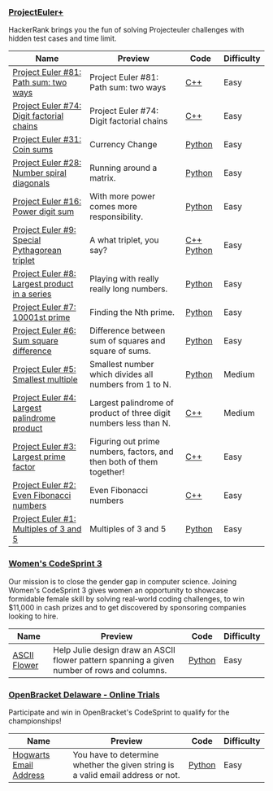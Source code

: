 
### [ProjectEuler+](https://www.hackerrank.com/contests/projecteuler)
HackerRank brings you the fun of solving Projecteuler challenges with hidden test cases and time limit.


Name | Preview | Code | Difficulty
---- | ------- | ---- | ----------
[Project Euler #81: Path sum: two ways](https://www.hackerrank.com/contests/projecteuler/challenges/euler081)|Project Euler #81: Path sum: two ways|[C++](projecteuler/euler081.cpp)|Easy
[Project Euler #74: Digit factorial chains](https://www.hackerrank.com/contests/projecteuler/challenges/euler074)|Project Euler #74: Digit factorial chains|[C++](projecteuler/euler074.cpp)|Easy
[Project Euler #31: Coin sums](https://www.hackerrank.com/contests/projecteuler/challenges/euler031)|Currency Change|[Python](projecteuler/euler031.py)|Easy
[Project Euler #28: Number spiral diagonals](https://www.hackerrank.com/contests/projecteuler/challenges/euler028)|Running around a matrix.|[Python](projecteuler/euler028.py)|Easy
[Project Euler #16: Power digit sum](https://www.hackerrank.com/contests/projecteuler/challenges/euler016)|With more power comes more responsibility.|[Python](projecteuler/euler016.py)|Easy
[Project Euler #9: Special Pythagorean triplet](https://www.hackerrank.com/contests/projecteuler/challenges/euler009)|A what triplet, you say?|[C++](projecteuler/euler009.cpp) [Python](projecteuler/euler009.py)|Easy
[Project Euler #8: Largest product in a series](https://www.hackerrank.com/contests/projecteuler/challenges/euler008)|Playing with really really long numbers.|[Python](projecteuler/euler008.py)|Easy
[Project Euler #7: 10001st prime](https://www.hackerrank.com/contests/projecteuler/challenges/euler007)|Finding the Nth prime.|[Python](projecteuler/euler007.py)|Easy
[Project Euler #6: Sum square difference](https://www.hackerrank.com/contests/projecteuler/challenges/euler006)|Difference between sum of squares and square of sums.|[Python](projecteuler/euler006.py)|Easy
[Project Euler #5: Smallest multiple](https://www.hackerrank.com/contests/projecteuler/challenges/euler005)|Smallest number which divides all numbers from 1 to N.|[Python](projecteuler/euler005.py)|Medium
[Project Euler #4: Largest palindrome product](https://www.hackerrank.com/contests/projecteuler/challenges/euler004)|Largest palindrome of product of three digit numbers less than N.|[C++](projecteuler/euler004.cpp)|Medium
[Project Euler #3: Largest prime factor](https://www.hackerrank.com/contests/projecteuler/challenges/euler003)|Figuring out prime numbers, factors, and then both of them together!|[C++](projecteuler/euler003.cpp)|Easy
[Project Euler #2: Even Fibonacci numbers](https://www.hackerrank.com/contests/projecteuler/challenges/euler002)|Even Fibonacci numbers|[C++](projecteuler/euler002.cpp)|Easy
[Project Euler #1: Multiples of 3 and 5](https://www.hackerrank.com/contests/projecteuler/challenges/euler001)|Multiples of 3 and 5|[Python](projecteuler/euler001.py)|Easy

### [Women's CodeSprint 3](https://www.hackerrank.com/contests/womens-codesprint-3)
Our mission is to close the gender gap in computer science. Joining Women's CodeSprint 3 gives women an opportunity to showcase formidable female skill by solving real-world coding challenges, to win $11,000 in cash prizes and to get discovered by sponsoring companies looking to hire.


Name | Preview | Code | Difficulty
---- | ------- | ---- | ----------
[ASCII Flower](https://www.hackerrank.com/contests/womens-codesprint-3/challenges/ascii-flower)|Help Julie design draw an ASCII flower pattern spanning a given number of rows and columns.|[Python](womens-codesprint-3/ascii-flower.py)|Easy

### [OpenBracket Delaware - Online Trials](https://www.hackerrank.com/contests/openbracket-2017)
Participate and win in OpenBracket's CodeSprint to qualify for the championships!


Name | Preview | Code | Difficulty
---- | ------- | ---- | ----------
[Hogwarts Email Address](https://www.hackerrank.com/contests/openbracket-2017/challenges/because-owlery-is-too-lazy)|You have to determine whether the given string is a valid email address or not.|[Python](openbracket-2017/because-owlery-is-too-lazy.py)|Easy

